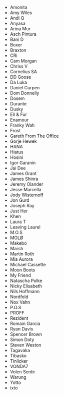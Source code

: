 - Amonita
- Amy Wiles
- Andi Q
- Anyasa
- Arina Mur
- Asch Pintura
- Bani D
- Boxer
- Braxton
- CRi 
- Cam Morgan
- Chriss V
- Cornelius SA
- DD Goose
- Da Luka
- Daniel Curpen
- Dom Donnelly
- Dosem 
- Durante
- Dusky
- Eli & Fur
- Enamour
- Franky Wah
- Frost
- Gareth From The Office
- Gorje Hewek
- HANA
- Hiatus
- Hosini
- Igor Garanin
- Jai Dee
- James Grant
- James Shinra
- Jeremy Olander
- Jesse Marcella
- Jody Wisternoff 
- Jon Gurd
- Joseph Ray
- Just Her
- Khen
- Laura T
- Leaving Laurel
- M.O.S
- MOLØ
- Makebo
- Marsh 
- Martin Roth
- Mia Aurora
- Michael Cassette
- Moon Boots
- My Friend
- Natascha Polke
- Nicky Elisabeth
- Nils Hoffmann
- Nordfold
- Nox Vahn
- P.O.S 
- PROFF
- Rezident
- Romain Garcia
- Ryan Davis
- Spencer Brown
- Simon Doty
- Steven Weston
- Tagavaka
- Tibasko
- Tinlicker
- VONDA7
- Volen Sentir
- Warung
- Yotto 
- ixto
